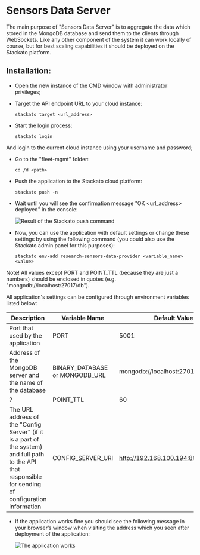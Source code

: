# Sensors Data Server
The main purpose of "Sensors Data Server" is to aggregate the data which stored in the MongoDB database and send them to the clients through WebSockets. Like any other component of the system it can work locally of course, but for best scaling capabilities it should be deployed on the Stackato platform.

## Installation:
+ Open the new instance of the CMD window with administrator privileges;
+ Target the API endpoint URL to your cloud instance:

    ```
    stackato target <url_address>
    ```
+ Start the login process:

    ```
    stackato login
    ```
And login to the current cloud instance using your username and password;
+ Go to the "fleet-mgmt" folder:

    ```
    cd /d <path>
    ```
+ Push the application to the Stackato cloud platform:

    ```
    stackato push -n
    ```
+ Wait until you will see the confirmation message "OK <url_address> deployed" in the console:

    ![Result of the Stackato push command](https://cloud.githubusercontent.com/assets/20835203/18587187/5a9e8e0e-7c29-11e6-8fe0-dbd592a8545d.png)

+ Now, you can use the application with default settings or change these settings by using the following command (you could also use the Stackato admin panel for this purposes):

    ```
    stackato env-add research-sensors-data-provider <variable_name> <value>
    ```
Note! All values except PORT and POINT_TTL (because they are just a numbers) should be enclosed in quotes (e.g. "mongodb://localhost:27017/db").

All application's settings can be configured through environment variables listed below:

Description|Variable Name|Default Value
-----------|-----------|-----------
Port that used by the application|PORT|5001
Address of the MongoDB server and the name of the database|BINARY_DATABASE or MONGODB_URL|mongodb://localhost:27017/docker
?|POINT_TTL|60
The URL address of the "Config Server" (if it is a part of the system) and full path to the API that responsible for sending of configuration information|CONFIG_SERVER_URI|http://192.168.100.194:8084/api/cfg/

+ If the application works fine you should see the following message in your browser’s window when visiting the address which you seen after deployment of the application:

    ![The application works](https://cloud.githubusercontent.com/assets/20835203/18587332/18f03736-7c2a-11e6-9d69-768feeb04419.png)
